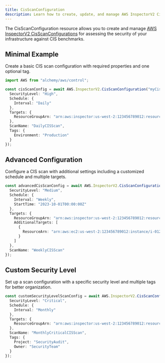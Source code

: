 ```yaml
---
title: CisScanConfiguration
description: Learn how to create, update, and manage AWS InspectorV2 CisScanConfigurations using Alchemy Cloud Control.
---
```


The CisScanConfiguration resource allows you to create and manage [AWS InspectorV2 CisScanConfigurations](https://docs.aws.amazon.com/inspectorv2/latest/userguide/) for assessing the security of your infrastructure against CIS benchmarks.

## Minimal Example

Create a basic CIS scan configuration with required properties and one optional tag.

```ts
import AWS from "alchemy/aws/control";

const cisScanConfig = await AWS.InspectorV2.CisScanConfiguration("myCisScanConfig", {
  SecurityLevel: "High",
  Schedule: {
    Interval: "Daily"
  },
  Targets: {
    ResourceGroupArn: "arn:aws:inspector:us-west-2:123456789012:resourcegroup/my-resource-group"
  },
  ScanName: "DailyCISScan",
  Tags: {
    Environment: "Production"
  }
});
```

## Advanced Configuration

Configure a CIS scan with additional settings including a customized schedule and multiple targets.

```ts
const advancedCisScanConfig = await AWS.InspectorV2.CisScanConfiguration("advancedCisScanConfig", {
  SecurityLevel: "Medium",
  Schedule: {
    Interval: "Weekly",
    StartTime: "2023-10-01T00:00:00Z"
  },
  Targets: {
    ResourceGroupArn: "arn:aws:inspector:us-west-2:123456789012:resourcegroup/my-resource-group",
    AdditionalTargets: [
      {
        ResourceArn: "arn:aws:ec2:us-west-2:123456789012:instance/i-0123456789abcdef0"
      }
    ]
  },
  ScanName: "WeeklyCISScan"
});
```

## Custom Security Level

Set up a scan configuration with a specific security level and multiple tags for better organization.

```ts
const customSecurityLevelScanConfig = await AWS.InspectorV2.CisScanConfiguration("customSecurityLevelScanConfig", {
  SecurityLevel: "Critical",
  Schedule: {
    Interval: "Monthly"
  },
  Targets: {
    ResourceGroupArn: "arn:aws:inspector:us-west-2:123456789012:resourcegroup/my-resource-group"
  },
  ScanName: "MonthlyCriticalCISScan",
  Tags: {
    Project: "SecurityAudit",
    Owner: "SecurityTeam"
  }
});
```